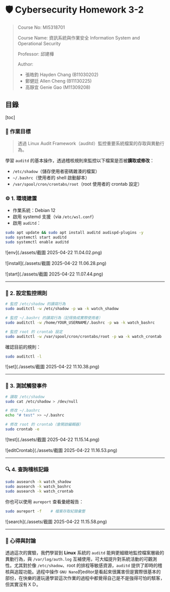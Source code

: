 # 🛡️ Cybersecurity Homework 3-2

> Course No: MI5318701
>
> Course Name: 資訊系統與作業安全 Information System and Operational Security
>
> Professor: 邱建樺
>
> Author:
>
> - 張皓鈞 Hayden Chang (B11030202)
> - 鄭健廷 Allen Cheng (B11130225)
> - 高靜宜 Genie Gao (M11309208)

## 目錄

[toc]

### 📘 作業目標

> 透過 Linux Audit Framework（auditd）監控重要系統檔案的存取與異動行為。

學習 `auditd` 的基本操作，透過稽核規則來監控以下檔案是否被**讀取或修改**：

- `/etc/shadow`（儲存使用者密碼雜湊的檔案）
- `~/.bashrc`（使用者的 shell 啟動腳本）
- `/var/spool/cron/crontabs/root`（root 使用者的 crontab 設定）

### ⚙️ 1. 環境建置

- 作業系統：Debian 12
- 啟用 systemd 支援（via `/etc/wsl.conf`）
- 啟用 `auditd`：

```bash
sudo apt update && sudo apt install auditd audispd-plugins -y
sudo systemctl start auditd
sudo systemctl enable auditd
```

![env](./assets/截圖 2025-04-22 11.04.02.png)

![install](./assets/截圖 2025-04-22 11.06.28.png)

![start](./assets/截圖 2025-04-22 11.07.44.png)

------

### 📝 2. 設定監控規則

```bash
# 監控 /etc/shadow 的讀寫行為
sudo auditctl -w /etc/shadow -p wa -k watch_shadow

# 監控 ~/.bashrc 的讀寫行為（記得換成實際使用者）
sudo auditctl -w /home/YOUR_USERNAME/.bashrc -p wa -k watch_bashrc

# 監控 root 的 crontab 設定
sudo auditctl -w /var/spool/cron/crontabs/root -p wa -k watch_crontab
```

確認目前的規則：

```bash
sudo auditctl -l
```

![set](./assets/截圖 2025-04-22 11.10.38.png)

------

### 🧪 3. 測試觸發事件

```bash
# 讀取 /etc/shadow
sudo cat /etc/shadow > /dev/null

# 修改 ~/.bashrc
echo "# test" >> ~/.bashrc

# 修改 root 的 crontab（會開啟編輯器）
sudo crontab -e
```

![test](./assets/截圖 2025-04-22 11.15.14.png)

![editCrontab](./assets/截圖 2025-04-22 11.16.53.png)

------

### 🔍 4. 查詢稽核記錄

```bash
sudo ausearch -k watch_shadow
sudo ausearch -k watch_bashrc
sudo ausearch -k watch_crontab
```

你也可以使用 `aureport` 查看彙總報告：

```bash
sudo aureport -f    # 檔案存取紀錄彙整
```

![search](./assets/截圖 2025-04-22 11.15.58.png)

------

### 🧠 心得與討論

透過這次的實驗，我們學習到 **Linux** 系統的 `auditd` 能夠更細緻地監控檔案層級的異動行為，與 `/var/log/auth.log` 互補使用，可大幅提升對系統活動的可觀測性。尤其對於像 `/etc/shadow`、root 的排程等敏感資源，`auditd` 提供了即時的稽核與追蹤功能。過程中操作 `GNU Nano`的editor是看起來很厲害但是實際很基本的部份，在快樂的邊玩邊學習這次作業的過程中都覺得自己是不是強得可怕的駭客，但其實沒有ＸＤ。